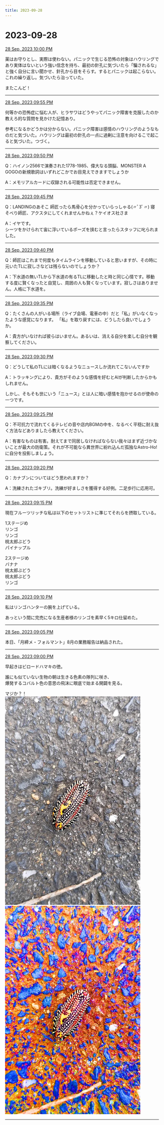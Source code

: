 ```yaml
---
title: 2023-09-28
---
```

# 2023-09-28

[28 Sep, 2023 10:00 PM](https://twitter.com/hirasawa/status/1707379633442972076#m)

薬はお守りとし、実際は使わない。パニックで生じる恐怖の対象はハウリングであり実体はないという強い信念を持ち、最初の針孔に気づいたら「騙されるな」と強く自分に言い聞かせ、針孔から目をそらす。するとパニックは起こらない。これの繰り返し。気づいたら治っていた。  
  
またこんど！

---

[28 Sep, 2023 09:55 PM](https://twitter.com/hirasawa/status/1707378372433883427#m)

何等かの恐怖症に悩む人が、ヒラサワはどうやってパニック障害を克服したのか教えろ的な質問を見かけた記憶あり。  
  
参考になるかどうかは分からない。パニック障害は感情のハウリングのようなものだと気づいた。ハウリングは最初の針孔の一点に過剰に注意を向けるこで起こると気づいた。つづく。

---

[28 Sep, 2023 09:50 PM](https://twitter.com/hirasawa/status/1707377114721484862#m)

Q：ハイノン2566で演奏された1778-1985、偉大なる頭脳、MONSTER A GOGOの新規歌詞はいずれどこかでお目見えできますでしょうか  
  
A：メモリアルカードに収録される可能性は否定できません。

---

[28 Sep, 2023 09:45 PM](https://twitter.com/hirasawa/status/1707375855843078629#m)

Q：LANDINGのあそこ 師匠ったら馬骨心を分かっていらっしゃる(⁠〃ﾟ⁠3ﾟ⁠〃⁠)  寝そべり師匠、アクスタにしてくれませんかねぇ？ケイオス社さま  
  
A：イヤです。  
シーツをかけられて宙に浮いているポーズを挟むと言ったらスタッフに叱られました。

---

[28 Sep, 2023 09:40 PM](https://twitter.com/hirasawa/status/1707374597652283671#m)

Q：師匠はこれまで何度もタイムラインを移動していると思いますが、その時に元いたTLに寂しさなどは残らないのでしょうか？  
  
A：下水道の無いTLから下水道の有るTLに移動したと時と同じ心情です。移動する度に賢くなったと自覚し、周囲の人も賢くなっています。寂しさはありません。人格に下水道を。

---

[28 Sep, 2023 09:35 PM](https://twitter.com/hirasawa/status/1707373339428130876#m)

Q：たくさんの人がいる場所（ライブ会場、電車の中）だと「私」がいなくなったような感覚になります。 「私」を取り戻すには、どうしたら良いでしょうか。  
  
A：貴方がいなければ彼らはいません。あるいは、消える自分を楽しむ自分を観察してください。

---

[28 Sep, 2023 09:30 PM](https://twitter.com/hirasawa/status/1707372085121880253#m)

Q：どうして私のTLには暗くなるようなニュースしか流れてこないんですか  
  
A：トラッキングにより、貴方がそのような感情を好むとAIが判断したからかもしれません。  
  
しかし、そもそも世にいう「ニュース」とは人に暗い感情を抱かせるのが使命の一つです。

---

[28 Sep, 2023 09:25 PM](https://twitter.com/hirasawa/status/1707370822925484486#m)

Q：不可抗力で流れてくるテレビの音や店内BGMの中を、なるべく平穏に耐え抜く方法などありましたら教えてください。  
  
A：有害なものは有害。耐えてまで同居しなければならない我々はまず近づかないことが最大の防衛策。それが不可能なら異世界に紛れ込んだ孤独なAstro-Ho!に自分を投影しましょう。

---

[28 Sep, 2023 09:20 PM](https://twitter.com/hirasawa/status/1707369564445581374#m)

Q：カナブンについてはどう思われますか？  
  
A：洗練されたゴキブリ。洗練が好ましさを獲得する好例。二足歩行に応用可。

---

[28 Sep, 2023 09:15 PM](https://twitter.com/hirasawa/status/1707368306238194045#m)

現在フルーツリッチな私は以下のセットリストに準じてそれらを摂取している。  
  
1ステージめ  
リンゴ  
リンゴ  
桃太郎ぶどう  
パイナップル  
  
2ステージめ  
バナナ  
桃太郎ぶどう  
桃太郎ぶどう  
リンゴ

---

[28 Sep, 2023 09:10 PM](https://twitter.com/hirasawa/status/1707367047871545544#m)

私はリンゴハンターの腕を上げている。  
  
あっという間に完売になる生産者様のリンゴを素早く5キロ仕留めた。

---

[28 Sep, 2023 09:05 PM](https://twitter.com/hirasawa/status/1707365790062645616#m)

本日、「月締メ・フォルマント」8月の業務報告は納品された。

---

[28 Sep, 2023 09:00 PM](https://twitter.com/hirasawa/status/1707364537232486676#m)

早起きはビロードハマキの徳。  
  
誰にも似ていない生物の朝は生きる色素の隊列に咲き、  
爆発するコバルト色の意思の飛沫に眼底で始まる開闢を見る。  
  
マジか？！
![image](images/2023-09-28-13-0.png)
![image](images/2023-09-28-13-1.png)

---

